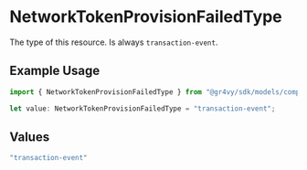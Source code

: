 # NetworkTokenProvisionFailedType

The type of this resource. Is always `transaction-event`.

## Example Usage

```typescript
import { NetworkTokenProvisionFailedType } from "@gr4vy/sdk/models/components";

let value: NetworkTokenProvisionFailedType = "transaction-event";
```

## Values

```typescript
"transaction-event"
```